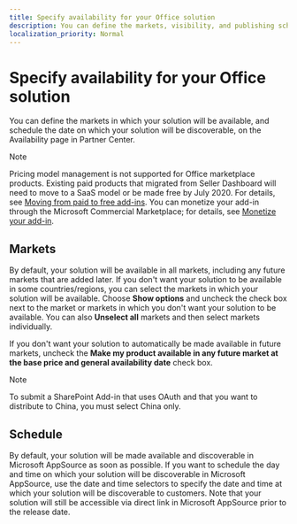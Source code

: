 ```yaml
---
title: Specify availability for your Office solution
description: You can define the markets, visibility, and publishing schedule for your solution on the Pricing and availability page in Partner Center.
localization_priority: Normal
---
```


# Specify availability for your Office solution

You can define the markets in which your solution will be available, and schedule the date on which your solution will be discoverable, on the Availability page in Partner Center.

> [!NOTE] 
> Pricing model management is not supported for Office marketplace products. Existing paid products that migrated from Seller Dashboard will need to move to a SaaS model or be made free by July 2020. For details, see [Moving from paid to free add-ins](moving-from-paid-to-free-addins.md). You can monetize your add-in through the Microsoft Commercial Marketplace; for details, see [Monetize your add-in](monetize-addins-through-microsoft-commercial-marketplace.md). 

## Markets

By default, your solution will be available in all markets, including any future markets that are added later. If you don't want your solution to be available in some countries/regions, you can select the markets in which your solution will be available. Choose **Show options** and uncheck the check box next to the market or markets in which you don't want your solution to be available. You can also **Unselect all** markets and then select markets individually.

If you don't want your solution to automatically be made available in future markets, uncheck the **Make my product available in any future market at the base price and general availability date** check box.

> [!NOTE]
> To submit a SharePoint Add-in that uses OAuth and that you want to distribute to China, you must select China only.

## Schedule

By default, your solution will be made available and discoverable in Microsoft AppSource as soon as possible. If you want to schedule the day and time on which your solution will be discoverable in Microsoft AppSource, use the date and time selectors to specify the date and time at which your solution will be discoverable to customers. Note that your solution will still be accessible via direct link in Microsoft AppSource prior to the release date.
<!--
If you choose not to make your solution discoverable in Microsoft AppSource, select the **Make my product hidden after release and accessible only by direct link** check box.
-->
<!--
> [!NOTE]
> If you’re submitting a freemium add-in or an add-in that requires the purchase of an additional external service, see the **Associated service purchase** option on the **Add-in setup** page. 
-->
